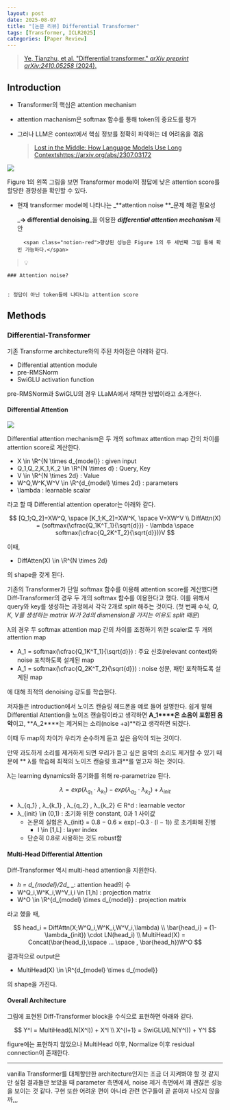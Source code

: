 ```yaml
---
layout: post
date: 2025-08-07
title: "[논문 리뷰] Differential Transformer"
tags: [Transformer, ICLR2025]
categories: [Paper Review]
---
```


> [Ye, Tianzhu, et al. "Differential transformer." ](https://arxiv.org/abs/2410.05258)[_arXiv preprint arXiv:2410.05258_](https://arxiv.org/abs/2410.05258)[ (2024).](https://arxiv.org/abs/2410.05258)



## Introduction

- Transformer의 핵심은 attention mechanism
- attention machanism은 softmax 함수를 통해 token의 중요도를 평가
- 그러나 LLM은 context에서 핵심 정보를 정확히 파악하는 데 어려움을 겪음

	> [Lost in the Middle: How Language Models Use Long Contextshttps://arxiv.org/abs/2307.03172](https://arxiv.org/abs/2307.03172)


![](https://prod-files-secure.s3.us-west-2.amazonaws.com/542b861c-36a8-4051-84e5-8804b6728dba/9083ea56-691a-4752-ae26-47f403431ac8/image.png?X-Amz-Algorithm=AWS4-HMAC-SHA256&X-Amz-Content-Sha256=UNSIGNED-PAYLOAD&X-Amz-Credential=ASIAZI2LB466YXDJIR63%2F20251010%2Fus-west-2%2Fs3%2Faws4_request&X-Amz-Date=20251010T190055Z&X-Amz-Expires=3600&X-Amz-Security-Token=IQoJb3JpZ2luX2VjEFsaCXVzLXdlc3QtMiJHMEUCID%2B2uYcGXUCbghIeP%2Bf5DpuwGA5xrloU2gqyK38KQY8AAiEAo7I21v1lElu%2BONrkXOi2mHE4%2FOa6Zjko7L%2Fz%2BkpBcT4qiAQI9P%2F%2F%2F%2F%2F%2F%2F%2F%2F%2FARAAGgw2Mzc0MjMxODM4MDUiDN7aasb6kkG8QfexnyrcAwnJQxhDrRKIF25IHTGo7TLgZUsgYJ%2BfhKbn19N1LkIsnSZbURXEEekmVnoDIoLIxtnZK7Llp61ntnevgBzLkBBo424pJsdiuR7UmWzOgIhb0cvbrE7VlZS9%2FPr%2Fcam0Zsb7iwrr8nx2K2LPDY1ava7kmT%2BuCshMRl8EYdXjwsaLsWhwT2q%2B3sRPOGpOhvPypcAPEJq%2Flzja9z1eI4IrxkH%2BBPkDzP3iGTC7aAVKzPMgjI7%2Bl36IxLqGvtIsomQeqNsvhrnFlXOG0PVW7uJ1TAndZAUO9FunNiyPIkqBwHV465Cy95V%2Fxd%2BhUzK55BR1y%2BtzCYUdYbTA4pgLmrhaFK%2F93DVAJlny0tf8JHQ7JN%2BmxMDtZm1WDmay%2FCotULtOXwID7AUaeTgfywaPfb8YkurohRm%2Fz7NABjb5YCgWFpP1Tfd7%2Fvjvpr2syLd%2B3y6wCbkfr%2FKAwAE0u%2FfUF15Mv3GFkHCI5zzRfp3E%2B83Pj%2Bt2SK2xjOXM86BTHtffOwqMCWxBHYct7XRi9dYh2sKLqLVzYrEqww%2BNnKSV2kyIA87G0Q2Z4mUJ4ZJHuG9ivnpyes%2FOzhoAwRYb6iZ04VkSPVcDVuxDj6zSa3UYqIJlfrQZvn1f8jWYiaTMqlRdMImepccGOqUBjjQRkqAKsY4ipkFK1ctnyd6LQVYrU%2F0ol9n1HkOB3sD57WvNb2pb8z%2F4JPkjpzyx98uN3Yc%2FlXUk5HfVQrKWrYLxIQFoJZQti%2BvUm8qEZbM9JyX9IEKXElwor9LBJMdZlUr%2B3TRLMrANSb4TcgRvB%2FBeW9YgGDb2zkWPjEw2V8D5HNMn3mcxW2Wge2WuYEZeim4q19F2Yw2dtMnH%2FrldfLpsfJ0s&X-Amz-Signature=ed4be9ad681f491835db3b5981619a0b5a39c8d9d4a1d3d23155e7538dcf9351&X-Amz-SignedHeaders=host&x-amz-checksum-mode=ENABLED&x-id=GetObject)


Figure 1의 왼쪽 그림을 보면 Transformer model이 정답에 낮은 attention score를 할당한 경향성을 확인할 수 있다.

- 현재 transformer model에 나타나는 _**attention noise **_문제 해결 필요성

	_**→ differential denoising**_을 이용한 _**differential attention mechanism**_ 제안


		<span class="notion-red">향상된 성능은 Figure 1의 두 세번째 그림 통해 확인 가능하다.</span>


> 💡 


	### Attention noise?


	: 정답이 아닌 token들에 나타나는 attention score



## Methods



### Differential-Transformer


기존 Transforme architecture와의 주된 차이점은 아래와 같다.

- Differential attention module
- pre-RMSNorm
- SwiGLU activation function

pre-RMSNorm과 SwiGLU의 경우 LLaMA에서 채택한 방법이라고 소개한다.



#### Differential Attention


![](https://prod-files-secure.s3.us-west-2.amazonaws.com/542b861c-36a8-4051-84e5-8804b6728dba/116d70b2-1963-4810-9167-f4c7d8a06e8f/image.png?X-Amz-Algorithm=AWS4-HMAC-SHA256&X-Amz-Content-Sha256=UNSIGNED-PAYLOAD&X-Amz-Credential=ASIAZI2LB466YXDJIR63%2F20251010%2Fus-west-2%2Fs3%2Faws4_request&X-Amz-Date=20251010T190055Z&X-Amz-Expires=3600&X-Amz-Security-Token=IQoJb3JpZ2luX2VjEFsaCXVzLXdlc3QtMiJHMEUCID%2B2uYcGXUCbghIeP%2Bf5DpuwGA5xrloU2gqyK38KQY8AAiEAo7I21v1lElu%2BONrkXOi2mHE4%2FOa6Zjko7L%2Fz%2BkpBcT4qiAQI9P%2F%2F%2F%2F%2F%2F%2F%2F%2F%2FARAAGgw2Mzc0MjMxODM4MDUiDN7aasb6kkG8QfexnyrcAwnJQxhDrRKIF25IHTGo7TLgZUsgYJ%2BfhKbn19N1LkIsnSZbURXEEekmVnoDIoLIxtnZK7Llp61ntnevgBzLkBBo424pJsdiuR7UmWzOgIhb0cvbrE7VlZS9%2FPr%2Fcam0Zsb7iwrr8nx2K2LPDY1ava7kmT%2BuCshMRl8EYdXjwsaLsWhwT2q%2B3sRPOGpOhvPypcAPEJq%2Flzja9z1eI4IrxkH%2BBPkDzP3iGTC7aAVKzPMgjI7%2Bl36IxLqGvtIsomQeqNsvhrnFlXOG0PVW7uJ1TAndZAUO9FunNiyPIkqBwHV465Cy95V%2Fxd%2BhUzK55BR1y%2BtzCYUdYbTA4pgLmrhaFK%2F93DVAJlny0tf8JHQ7JN%2BmxMDtZm1WDmay%2FCotULtOXwID7AUaeTgfywaPfb8YkurohRm%2Fz7NABjb5YCgWFpP1Tfd7%2Fvjvpr2syLd%2B3y6wCbkfr%2FKAwAE0u%2FfUF15Mv3GFkHCI5zzRfp3E%2B83Pj%2Bt2SK2xjOXM86BTHtffOwqMCWxBHYct7XRi9dYh2sKLqLVzYrEqww%2BNnKSV2kyIA87G0Q2Z4mUJ4ZJHuG9ivnpyes%2FOzhoAwRYb6iZ04VkSPVcDVuxDj6zSa3UYqIJlfrQZvn1f8jWYiaTMqlRdMImepccGOqUBjjQRkqAKsY4ipkFK1ctnyd6LQVYrU%2F0ol9n1HkOB3sD57WvNb2pb8z%2F4JPkjpzyx98uN3Yc%2FlXUk5HfVQrKWrYLxIQFoJZQti%2BvUm8qEZbM9JyX9IEKXElwor9LBJMdZlUr%2B3TRLMrANSb4TcgRvB%2FBeW9YgGDb2zkWPjEw2V8D5HNMn3mcxW2Wge2WuYEZeim4q19F2Yw2dtMnH%2FrldfLpsfJ0s&X-Amz-Signature=4a70ddbe8b1ac7920a2400d8144f6ddb60a8c0e2338a96eb7255b83ebdc1cf20&X-Amz-SignedHeaders=host&x-amz-checksum-mode=ENABLED&x-id=GetObject)


Differential attention mechanism은 두 개의 softmax attention map 간의 차이를 attention score로 계산한다.

- X \in \R^{N \times d\_{model}} : given input
- Q\_1,Q\_2,K\_1,K\_2 \in \R^{N \times d} : Query, Key
- V \in \R^{N \times 2d} : Value
- W^Q,W^K,W^V \in \R^{d\_{model} \times 2d} : parameters
- \lambda : learnable scalar

라고 할 때 Differential attention operator는 아래와 같다.


$$
[Q_1;Q_2]=XW^Q, \space [K_1;K_2]=XW^K, \space V=XW^V \\
DiffAttn(X) = (softmax(\cfrac{Q_1K^T_1}{\sqrt{d}}) - \lambda \space softmax(\cfrac{Q_2K^T_2}{\sqrt{d}}))V
$$


이때,

- DiffAtten(X) \in \R^{N \times 2d}

의 shape을 갖게 된다.


기존의 Transformer가 단일 softmax 함수를 이용해 attention score를 계산했다면 Diff-Transformer의 경우 두 개의 softmax 함수를 이용한다고 했다. 이를 위해서 query와 key를 생성하는 과정에서 각각 2개로 split 해주는 것이다. <span class="notion-red">(첫 번째 수식, </span><span class="notion-red">_Q, K, V를 생성하는 matrix W가 2d의 dismension을 가지는 이유도 split 때문_</span><span class="notion-red">)</span>


 λ의 경우 두 softmax attention map 간의 차이를 조정하기 위한 scaler로 두 개의 attention map

- A\_1 = softmax(\cfrac{Q\_1K^T\_1}{\sqrt{d}}) : 주요 신호(relevant context)와 noise 포착하도록 설계된 map
- A\_1 = softmax(\cfrac{Q\_2K^T\_2}{\sqrt{d}}) : noise 성분, 패턴 포착하도록 설계된 map 

에 대해 최적의 denoising 강도를 학습한다.


저자들은 introduction에서 노이즈 캔슬링 헤드폰을 예로 들어 설명한다. 쉽게 말해 Differential Attention을 노이즈 캔슬링이라고 생각하면 **A\_1****은 소음이 포함된 음악**이고, **A\_2****는 제거되는 소리(noise +a)**라고 생각하면 되겠다. 


이때 두 map의 차이가 우리가 순수하게 듣고 싶은 음악이 되는 것이다. 


만약 과도하게 소리를 제거하게 되면 우리가 듣고 싶은 음악의 소리도 제거할 수 있기 때문에 ** λ를 학습해 최적의 노이즈 캔슬링 효과**를 얻고자 하는 것이다.


λ는 learning dynamics와 동기화를 위해 re-parametrize 된다.


$$
\lambda = exp(\lambda_{q_1} \cdot \lambda_{k_1}) - exp(\lambda_{q_2} \cdot \lambda_{k_2}) + \lambda_{init}
$$

- λ\_{q\_1} , λ\_{k\_1} , λ\_{q\_2} , λ\_{k\_2} ∈ R^d : learnable vector
- λ\_{init} \in (0,1) : 초기화 위한 constant, 0과 1 사이값
	- 논문의 실험은 λ\_{init} = 0.8 − 0.6 × exp(−0.3 · (l − 1)) 로 초기화해 진행
		- l \in [1,L] : layer index
	- 단순히 0.8로 사용하는 것도 robust함


#### **Multi-Head Differential Attention**


Diff-Transformer 역시 multi-head attention을 지원한다.

- _h = d\_{model}/2d__ _: attention head의 수
- W^Q\_i,W^K\_i,W^V\_i,i \in [1,h] : projection matrix
- W^O \in \R^{d\_{model} \times d\_{model}} : projection matrix

라고 했을 때,


$$
head_i = DiffAttn(X;W^Q_i,W^K_i,W^V_i,\lambda) \\
\bar{head_i} = (1-\lambda_{init}) \cdot LN(head_i) \\
MultiHead(X) = Concat(\bar{head_i},\space ... \space , \bar{head_h})W^O
$$


결과적으로 output은

- MultiHead(X) \in \R^{d\_{model} \times d\_{model}}

의 shape을 가진다.



#### Overall Architecture


그림에 표현된 Diff-Transformer block을 수식으로 표현하면 아래와 같다.


$$
Y^l = MultiHead(LN(X^l)) + X^l \\
X^{l+1} = SwiGLU(LN(Y^l)) + Y^l
$$


figure에는 표현하지 않았으나 MultiHead 이후, Normalize 이후 residual connection이 존재한다.


---


vanilla Transformer를 대체할만한 architecture인지는 조금 더 지켜봐야 할 것 같지만 실험 결과들만 보았을 때 parameter 측면에서, noise 제거 측면에서 꽤 괜찮은 성능을 보이는 것 같다. 구현 또한 어려운 편이 아니라 관련 연구들이 곧 쏟아져 나오지 않을까,,,


